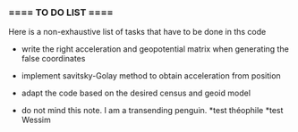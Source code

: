 ### ==== TO DO LIST ====
Here is a non-exhaustive list of tasks that have to be done in ths code
* write the right acceleration and geopotential matrix when generating the false coordinates
* implement savitsky-Golay method to obtain acceleration from position
* adapt the code based on the desired census and geoid model

* do not mind this note. I am a transending penguin.
*test théophile
*test Wessim
